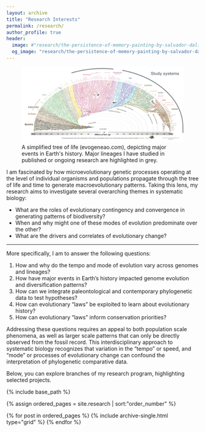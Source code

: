 ```yaml
---
layout: archive
title: "Research Interests"
permalink: /research/
author_profile: true
header:
  image: #"research/the-persistence-of-memory-painting-by-salvador-dali-uhd-4k-wallpaper.jpg"
  og_image: "research/the-persistence-of-memory-painting-by-salvador-dali-uhd-4k-wallpaper.jpg"
---
```


<figure>
  <img src="/images/research/tree-of-life_systems.png" alt="The Evogeneao Tree of Life"/>
  <figcaption> A simplified tree of life (evogeneao.com), depicting major events in Earth's history. Major lineages I have studied in published or ongoing research are highlighted in grey.
  </figcaption>
</figure>

I am fascinated by how microevolutionary genetic processes operating at the level of individual organisms and populations propagate through the tree of life and time to generate macroevolutionary patterns. Taking this lens, my research aims to investigate several overarching themes in systematic biology:

-   What are the roles of evolutionary contingency and convergence in generating patterns of biodiversity? 
-   When and why might one of these modes of evolution predominate over the other? 
-   What are the drivers and correlates of evolutionary change?

---
More specifically, I am to answer the following questions:

1.  How and why do the tempo and mode of evolution vary across genomes and lineages?
2.  How have major events in Earth’s history impacted genome evolution and diversification patterns?
3.  How can we integrate paleontological and contemporary phylogenetic data to test hypotheses?
4.  How can evolutionary “laws” be exploited to learn about evolutionary history?
5.  How can evolutionary “laws” inform conservation priorities?

Addressing these questions requires an appeal to both population scale phenomena, as well as larger scale patterns that can only be directly observed from the fossil record. This interdisciplinary approach to systematic biology recognizes that variation in the “tempo” or speed, and “mode” or processes of evolutionary change can confound the interpretation of phylogenetic comparative data.

Below, you can explore branches of my research program, highlighting selected projects.

<nbsp>

{% include base_path %}

{% assign ordered_pages = site.research \| sort:"order_number" %}

{% for post in ordered_pages %} {% include archive-single.html type="grid" %} {% endfor %}
